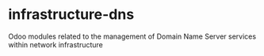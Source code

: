 # infrastructure-dns
Odoo modules related to the management of Domain Name Server services within network infrastructure
